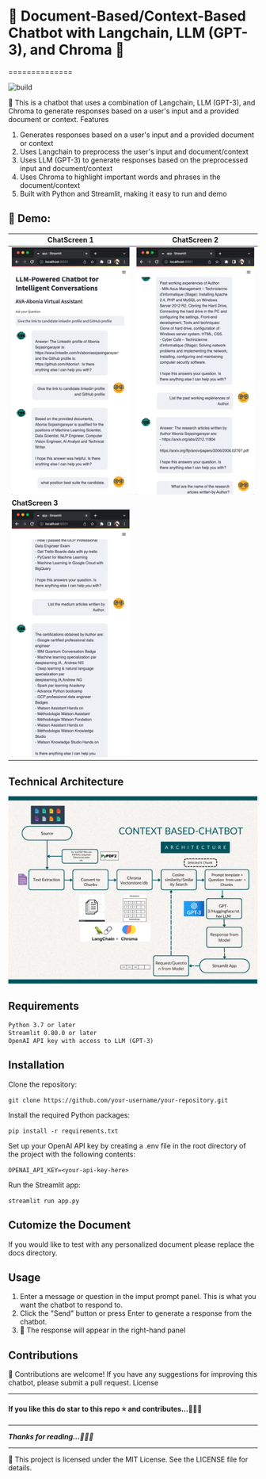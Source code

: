 # 💁 Document-Based/Context-Based Chatbot with Langchain, LLM (GPT-3), and Chroma 📝
==============

![build](https://github.com/buttons/github-buttons/workflows/build/badge.svg)

🤖 This is a chatbot that uses a combination of Langchain, LLM (GPT-3), and Chroma to generate responses based on a user's input and a provided document or context.
Features

1. Generates responses based on a user's input and a provided document or context
2. Uses Langchain to preprocess the user's input and document/context
3. Uses LLM (GPT-3) to generate responses based on the preprocessed input and document/context
4. Uses Chroma to highlight important words and phrases in the document/context
5. Built with Python and Streamlit, making it easy to run and demo

## 🎯 Demo:

| ChatScreen 1                                                       | ChatScreen 2                                                        |
| ------------------------------------------------------------ | ------------------------------------------------------------ |
| ![](img/screen3.png) | ![](img/screen2.png) |
| **ChatScreen 3**                                                   |                                                              |
| ![](img/screen1.png) |                                                              |

## Technical Architecture
![](img/Technical-Architecture.png)

## Requirements

    Python 3.7 or later
    Streamlit 0.80.0 or later
    OpenAI API key with access to LLM (GPT-3)

## Installation

Clone the repository:

`git clone https://github.com/your-username/your-repository.git`

Install the required Python packages:

`pip install -r requirements.txt`

Set up your OpenAI API key by creating a .env file in the root directory of the project with the following contents:

`OPENAI_API_KEY=<your-api-key-here>`

Run the Streamlit app:

`streamlit run app.py`

## Cutomize the Document
If you would like to test with any personalized document please replace the docs directory.

## Usage

1. Enter a message or question in the imput prompt panel. This is what you want the chatbot to respond to.
2. Click the "Send" button or press Enter to generate a response from the chatbot.
3. 🎉 The response will appear in the right-hand panel

## Contributions

🙌 Contributions are welcome! If you have any suggestions for improving this chatbot, please submit a pull request.
License

---

#### **If you like this do star to this repo ⭐ and contributes...💁💁💁**

---

***Thanks for reading...🙏🙏🙏***

---

📝 This project is licensed under the MIT License. See the LICENSE file for details.

